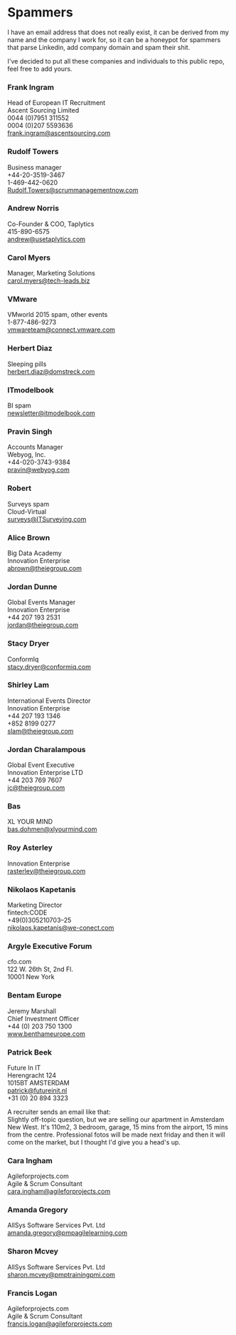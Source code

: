 Spammers
========

I have an email address that does not really exist, it can be derived from my name and the company I work for, so it can be a honeypot for spammers that parse Linkedin, add company domain and spam their shit.

I've decided to put all these companies and individuals to this public repo, feel free to add yours.


### Frank Ingram
Head of European IT Recruitment    
Ascent Sourcing Limited    
0044 (0)7951 311552    
0004 (0)207 5593636    
frank.ingram@ascentsourcing.com    

### Rudolf Towers
Business manager    
+44-20-3519-3467    
1-469-442-0620    
Rudolf.Towers@scrummanagementnow.com    

### Andrew Norris
Co-Founder & COO, Taplytics    
415-890-6575    
andrew@usetaplytics.com    

### Carol Myers
Manager, Marketing Solutions    
carol.myers@tech-leads.biz    

### VMware
VMworld 2015 spam, other events    
1-877-486-9273     
vmwareteam@connect.vmware.com    

### Herbert Diaz
Sleeping pills    
herbert.diaz@domstreck.com    

### ITmodelbook
BI spam    
newsletter@itmodelbook.com    

### Pravin Singh
Accounts Manager    
Webyog, Inc.    
+44-020-3743-9384    
pravin@webyog.com    

### Robert
Surveys spam    
Cloud-Virtual    
surveys@ITSurveying.com    

### Alice Brown
Big Data Academy    
Innovation Enterprise    
abrown@theiegroup.com    

### Jordan Dunne
Global Events Manager    
Innovation Enterprise    
+44 207 193 2531    
jordan@theiegroup.com    

### Stacy Dryer
ConformIq    
stacy.dryer@conformiq.com    

### Shirley Lam
International Events Director    
Innovation Enterprise    
+44 207 193 1346    
+852 8199 0277    
slam@theiegroup.com    

### Jordan Charalampous
Global Event Executive    
Innovation Enterprise LTD    
+44 203 769 7607    
jc@theiegroup.com    

### Bas
XL YOUR MIND    
bas.dohmen@xlyourmind.com    

### Roy Asterley
Innovation Enterprise    
rasterley@theiegroup.com    

### Nikolaos Kapetanis
Marketing Director    
fintech:CODE    
+49(0)305210703–25    
nikolaos.kapetanis@we-conect.com    

### Argyle Executive Forum
cfo.com    
122 W. 26th St, 2nd Fl.    
10001 New York    

### Bentam Europe
Jeremy Marshall    
Chief Investment Officer     
+44 (0) 203 750 1300     
www.benthameurope.com     

### Patrick Beek
Future In IT    
Herengracht 124    
1015BT AMSTERDAM    
patrick@futureinit.nl    
+31 (0) 20 894 3323    

A recruiter sends an email like that:    
Slightly off-topic question, but we are selling our apartment in Amsterdam New West. It's 110m2, 3 bedroom, garage, 15 mins from the airport, 15 mins from the centre.
Professional fotos will be made next friday and then it will come on the market, but I thought I'd give you a head's up.

### Cara Ingham
Agileforprojects.com    
Agile & Scrum Consultant     
cara.ingham@agileforprojects.com    

### Amanda Gregory
AllSys Software Services Pvt. Ltd    
amanda.gregory@pmpagilelearning.com  
  

### Sharon Mcvey
AllSys Software Services Pvt. Ltd    
sharon.mcvey@pmptrainingpmi.com    


### Francis Logan
Agileforprojects.com    
Agile & Scrum Consultant    
francis.logan@agileforprojects.com    
